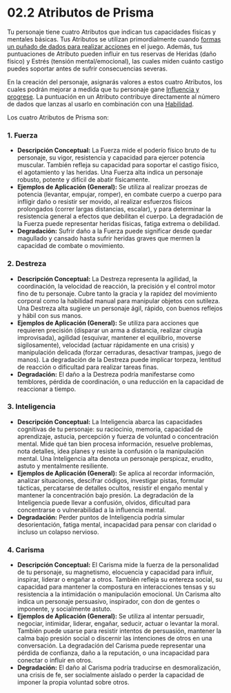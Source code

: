 # 02.2 Atributos de Prisma

Tu personaje tiene cuatro Atributos que indican tus capacidades físicas y mentales básicas. Tus Atributos se utilizan primordialmente cuando [formas un puñado de dados para realizar acciones](./../../PARTE_I_EL_NUCLEO_DEL_JUEGO/Capitulo_01_Mecanicas_Fundamentales/01.02_Lanzando_los_Dados.md) en el juego. Además, tus puntuaciones de Atributo pueden influir en tus reservas de Heridas (daño físico) y Estrés (tensión mental/emocional), las cuales miden cuánto castigo puedes soportar antes de sufrir consecuencias severas.

En la creación del personaje, asignarás valores a estos cuatro Atributos, los cuales podrán mejorar a medida que tu personaje gane [Influencia y progrese](./02.8_Progresion_del_Personaje_Puntos_de_Influencia.md). La puntuación en un Atributo contribuye directamente al número de dados que lanzas al usarlo en combinación con una [Habilidad](./02.3_Habilidades_de_Prisma_Introduccion.md).

Los cuatro Atributos de Prisma son:

### 1. Fuerza

*   **Descripción Conceptual:** La Fuerza mide el poderío físico bruto de tu personaje, su vigor, resistencia y capacidad para ejercer potencia muscular. También refleja su capacidad para soportar el castigo físico, el agotamiento y las heridas. Una Fuerza alta indica un personaje robusto, potente y difícil de abatir físicamente.
*   **Ejemplos de Aplicación (General):** Se utiliza al realizar proezas de potencia (levantar, empujar, romper), en combate cuerpo a cuerpo para infligir daño o resistir ser movido, al realizar esfuerzos físicos prolongados (correr largas distancias, escalar), y para determinar la resistencia general a efectos que debilitan el cuerpo. La degradación de la Fuerza puede representar heridas físicas, fatiga extrema o debilidad.
*   **Degradación:** Sufrir daño a la Fuerza puede significar desde quedar magullado y cansado hasta sufrir heridas graves que mermen la capacidad de combate o movimiento.

### 2. Destreza

*   **Descripción Conceptual:** La Destreza representa la agilidad, la coordinación, la velocidad de reacción, la precisión y el control motor fino de tu personaje. Cubre tanto la gracia y la rapidez del movimiento corporal como la habilidad manual para manipular objetos con sutileza. Una Destreza alta sugiere un personaje ágil, rápido, con buenos reflejos y hábil con sus manos.
*   **Ejemplos de Aplicación (General):** Se utiliza para acciones que requieren precisión (disparar un arma a distancia, realizar cirugía improvisada), agilidad (esquivar, mantener el equilibrio, moverse sigilosamente), velocidad (actuar rápidamente en una crisis) y manipulación delicada (forzar cerraduras, desactivar trampas, juego de manos). La degradación de la Destreza puede implicar torpeza, lentitud de reacción o dificultad para realizar tareas finas.
*   **Degradación:** El daño a la Destreza podría manifestarse como temblores, pérdida de coordinación, o una reducción en la capacidad de reaccionar a tiempo.

### 3. Inteligencia

*   **Descripción Conceptual:** La Inteligencia abarca las capacidades cognitivas de tu personaje: su raciocinio, memoria, capacidad de aprendizaje, astucia, percepción y fuerza de voluntad o concentración mental. Mide qué tan bien procesa información, resuelve problemas, nota detalles, idea planes y resiste la confusión o la manipulación mental. Una Inteligencia alta denota un personaje perspicaz, erudito, astuto y mentalmente resiliente.
*   **Ejemplos de Aplicación (General):** Se aplica al recordar información, analizar situaciones, descifrar códigos, investigar pistas, formular tácticas, percatarse de detalles ocultos, resistir el engaño mental y mantener la concentración bajo presión. La degradación de la Inteligencia puede llevar a confusión, olvidos, dificultad para concentrarse o vulnerabilidad a la influencia mental.
*   **Degradación:** Perder puntos de Inteligencia podría simular desorientación, fatiga mental, incapacidad para pensar con claridad o incluso un colapso nervioso.

### 4. Carisma

*   **Descripción Conceptual:** El Carisma mide la fuerza de la personalidad de tu personaje, su magnetismo, elocuencia y capacidad para influir, inspirar, liderar o engañar a otros. También refleja su entereza social, su capacidad para mantener la compostura en interacciones tensas y su resistencia a la intimidación o manipulación emocional. Un Carisma alto indica un personaje persuasivo, inspirador, con don de gentes o imponente, y socialmente astuto.
*   **Ejemplos de Aplicación (General):** Se utiliza al intentar persuadir, negociar, intimidar, liderar, engañar, seducir, actuar o levantar la moral. También puede usarse para resistir intentos de persuasión, mantener la calma bajo presión social o discernir las intenciones de otros en una conversación. La degradación del Carisma puede representar una pérdida de confianza, daño a la reputación, o una incapacidad para conectar o influir en otros.
*   **Degradación:** El daño al Carisma podría traducirse en desmoralización, una crisis de fe, ser socialmente aislado o perder la capacidad de imponer la propia voluntad sobre otros.
